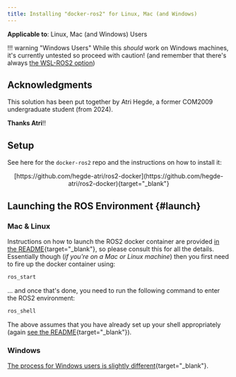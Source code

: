 ```yaml
---
title: Installing "docker-ros2" for Linux, Mac (and Windows)
---
```


**Applicable to**: Linux, Mac (and Windows) Users

!!! warning "Windows Users"
    While this *should* work on Windows machines, it's currently untested so proceed with caution! (and remember that there's always [the WSL-ROS2 option](../wsl-ros/install.md))

## Acknowledgments

This solution has been put together by Atri Hegde, a former COM2009 undergraduate student (from 2024).

**Thanks Atri**!!

## Setup

See here for the `docker-ros2` repo and the instructions on how to install it: 

<center>[https://github.com/hegde-atri/ros2-docker](https://github.com/hegde-atri/ros2-docker){target="_blank"}</center>

## Launching the ROS Environment {#launch}

### Mac & Linux

Instructions on how to launch the ROS2 docker container are provided [in the README](https://github.com/hegde-atri/ros2-docker?tab=readme-ov-file#ros2-humble-development-container){target="_blank"}, so please consult this for all the details. Essentially though (*if you're on a Mac or Linux machine*) then you first need to fire up the docker container using:

```bash
ros_start
```

... and once that's done, you need to run the following command to enter the ROS2 environment:

```bash
ros_shell
```

The above assumes that you have already set up your shell appropriately (again [see the README](https://github.com/hegde-atri/ros2-docker?tab=readme-ov-file#ros2-humble-development-container){target="_blank"}).

### Windows

[The process for Windows users is slightly different](https://github.com/hegde-atri/ros2-docker?tab=readme-ov-file#windows){target="_blank"}. 
